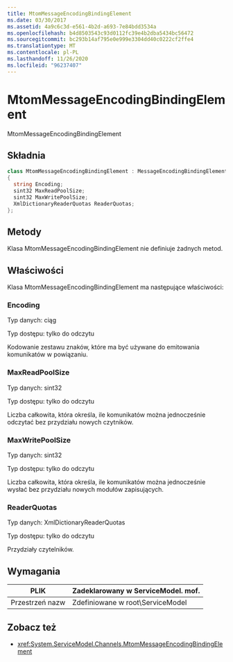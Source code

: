 ```yaml
---
title: MtomMessageEncodingBindingElement
ms.date: 03/30/2017
ms.assetid: 4a9c6c3d-e561-4b2d-a693-7e84bdd3534a
ms.openlocfilehash: b4d8503543c93d0112fc39e4b2dba5434bc56472
ms.sourcegitcommit: bc293b14af795e0e999e3304dd40c0222cf2ffe4
ms.translationtype: MT
ms.contentlocale: pl-PL
ms.lasthandoff: 11/26/2020
ms.locfileid: "96237407"
---
```

# <a name="mtommessageencodingbindingelement"></a>MtomMessageEncodingBindingElement

MtomMessageEncodingBindingElement  
  
## <a name="syntax"></a>Składnia  
  
```csharp
class MtomMessageEncodingBindingElement : MessageEncodingBindingElement  
{  
  string Encoding;  
  sint32 MaxReadPoolSize;  
  sint32 MaxWritePoolSize;  
  XmlDictionaryReaderQuotas ReaderQuotas;  
};  
```  
  
## <a name="methods"></a>Metody  

 Klasa MtomMessageEncodingBindingElement nie definiuje żadnych metod.  
  
## <a name="properties"></a>Właściwości  

 Klasa MtomMessageEncodingBindingElement ma następujące właściwości:  
  
### <a name="encoding"></a>Encoding  

 Typ danych: ciąg  
  
 Typ dostępu: tylko do odczytu  
  
 Kodowanie zestawu znaków, które ma być używane do emitowania komunikatów w powiązaniu.  
  
### <a name="maxreadpoolsize"></a>MaxReadPoolSize  

 Typ danych: sint32  
  
 Typ dostępu: tylko do odczytu  
  
 Liczba całkowita, która określa, ile komunikatów można jednocześnie odczytać bez przydziału nowych czytników.  
  
### <a name="maxwritepoolsize"></a>MaxWritePoolSize  

 Typ danych: sint32  
  
 Typ dostępu: tylko do odczytu  
  
 Liczba całkowita, która określa, ile komunikatów można jednocześnie wysłać bez przydziału nowych modułów zapisujących.  
  
### <a name="readerquotas"></a>ReaderQuotas  

 Typ danych: XmlDictionaryReaderQuotas  
  
 Typ dostępu: tylko do odczytu  
  
 Przydziały czytelników.  
  
## <a name="requirements"></a>Wymagania  
  
|PLIK|Zadeklarowany w ServiceModel. mof.|  
|---------|-----------------------------------|  
|Przestrzeń nazw|Zdefiniowane w root\ServiceModel|  
  
## <a name="see-also"></a>Zobacz też

- <xref:System.ServiceModel.Channels.MtomMessageEncodingBindingElement>
